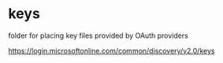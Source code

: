 # keys

folder for placing key files provided by OAuth providers

<https://login.microsoftonline.com/common/discovery/v2.0/keys>
